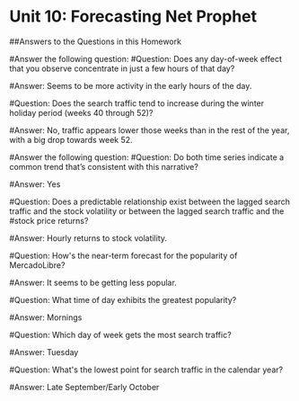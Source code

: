 # Unit 10: Forecasting Net Prophet

##Answers to the Questions in this Homework

#Answer the following question:
#Question: Does any day-of-week effect that you observe concentrate in just a few hours of that day?

#Answer:  Seems to be more activity in the early hours of the day.

#Question: Does the search traffic tend to increase during the winter holiday period (weeks 40 through 52)?

#Answer:  No, traffic appears lower those weeks than in the rest of the year, with a big drop towards week 52.

#Answer the following question:
#Question: Do both time series indicate a common trend that’s consistent with this narrative?

#Answer:  Yes

#Question: Does a predictable relationship exist between the lagged search traffic and the stock volatility or between the lagged search traffic and the #stock price returns?

#Answer: Hourly returns to stock volatility.

#Question: How's the near-term forecast for the popularity of MercadoLibre?

#Answer: It seems to be getting less popular.

#Question: What time of day exhibits the greatest popularity?

#Answer:  Mornings

#Question: Which day of week gets the most search traffic?

#Answer:  Tuesday

#Question: What's the lowest point for search traffic in the calendar year?

#Answer: Late September/Early October

